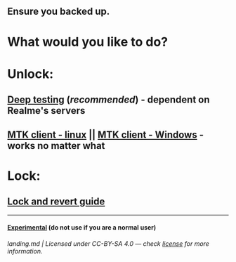 ## Ensure you backed up.
# What would you like to do?

# Unlock:
## [Deep testing](/md/deep-testing.guide.md) (*recommended*) - dependent on Realme's servers
## [MTK client - linux](/linux/mtk.guide.md) || [MTK client - Windows](/win/mtk.guide.md) - works no matter what

# Lock:
## [Lock and revert guide](https://github.com/driedpampas/realme-8-megaguide/wiki/Reverting)

* * *

#### [Experimental](/md/experimental.md) (do not use if you are a normal user)

###### landing.md | Licensed under CC-BY-SA 4.0 — check [license](/LICENSE) for more information.
